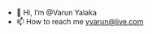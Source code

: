 - 👋 Hi, I’m @Varun Yalaka
- 📫 How to reach me yvarun@live.com

<!---
VarunYalaka/VarunYalaka is a ✨ special ✨ repository because its `README.md` (this file) appears on your GitHub profile.
You can click the Preview link to take a look at your changes.
--->
